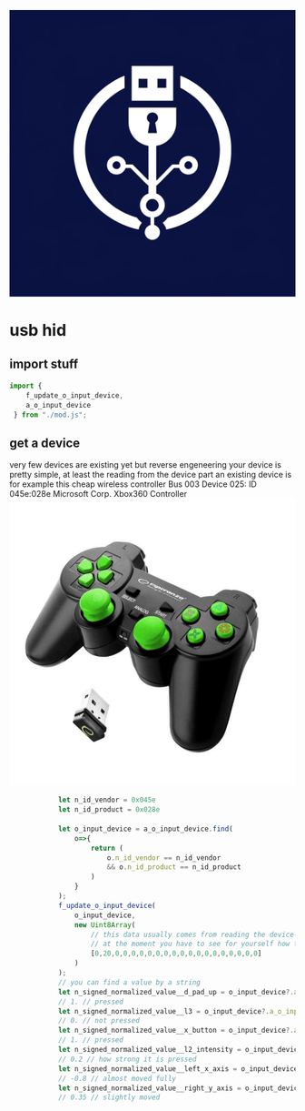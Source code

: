 <!-- {"s_msg":"this file was automatically generated","s_by":"f_generate_markdown.module.js","s_ts_created":"Mon Apr 01 2024 02:07:49 GMT+0200 (Central European Summer Time)","n_ts_created":1711930069260} -->
![./logo.webp](./logo.webp)
# usb hid
## import stuff
```javascript
import { 
    f_update_o_input_device,
    a_o_input_device
 } from "./mod.js";

```
## get a device
very few devices are existing yet but reverse engeneering your device is pretty simple, at least
the reading from the device part
an existing device is for example this cheap wireless controller
Bus 003 Device 025: ID 045e:028e Microsoft Corp. Xbox360 Controller
![./045e:028e.jpeg](./045e:028e.jpeg)
```javascript
            let n_id_vendor = 0x045e
            let n_id_product = 0x028e
            
            let o_input_device = a_o_input_device.find(
                o=>{
                    return (
                        o.n_id_vendor == n_id_vendor
                        && o.n_id_product == n_id_product
                    )
                }
            );
            f_update_o_input_device(
                o_input_device, 
                new Uint8Array( 
                    // this data usually comes from reading the device->interface->endpoint 'in' 0x81
                    // at the moment you have to see for yourself how to get this data
                    [0,20,0,0,0,0,0,0,0,0,0,0,0,0,0,0,0,0,0,0]
                )
            );
            // you can find a value by a string
            let n_signed_normalized_value__d_pad_up = o_input_device?.a_o_input_sensor.find(o=>o.s_name == 'd_pad_up')
            // 1. // pressed
            let n_signed_normalized_value__l3 = o_input_device?.a_o_input_sensor.find(o=>o.s_name == 'l3')
            // 0. // not pressed
            let n_signed_normalized_value__x_button = o_input_device?.a_o_input_sensor.find(o=>o.s_name == 'x_button')
            // 1. // pressed
            let n_signed_normalized_value__l2_intensity = o_input_device?.a_o_input_sensor.find(o=>o.s_name == 'l2_intensity')
            // 0.2 // how strong it is pressed
            let n_signed_normalized_value__left_x_axis = o_input_device?.a_o_input_sensor.find(o=>o.s_name == 'left_x_axis')
            // -0.8 // almost moved fully 
            let n_signed_normalized_value__right_y_axis = o_input_device?.a_o_input_sensor.find(o=>o.s_name == 'right_y_axis')
            // 0.35 // slightly moved 

```